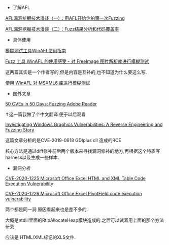 * 了解AFL

[AFL漏洞挖掘技术漫谈（一）：用AFL开始你的第一次Fuzzing](https://www.freebuf.com/articles/system/191543.html)

[AFL漏洞挖掘技术漫谈（二）：Fuzz结果分析和代码覆盖率](https://www.freebuf.com/articles/system/197678.html)



* 具体使用 

[模糊测试工具WinAFL使用指南](https://www.freebuf.com/articles/system/216437.html)

[Fuzz 工具 WinAFL 的使用感受 - 对 FreeImage 图片解析库进行模糊测试](https://bbs.pediy.com/thread-255162.htm)

这两篇其实是一个作者写的,但是内容是互补的,也不知道为什么要这么写.

[使用 WinAFL 对 MSXML6 库进行模糊测试](https://www.anquanke.com/post/id/86905)



* 国外文章

[50 CVEs in 50 Days: Fuzzing Adobe Reader](https://research.checkpoint.com/2018/50-adobe-cves-in-50-days/)

↑这一篇我做了个中文翻译 便于以后观看

[Investigating Windows Graphics Vulnerabilities: A Reverse Engineering and Fuzzing Story](https://www.ixiacom.com/company/blog/investigating-windows-graphics-vulnerabilities-reverse-engineering-and-fuzzing-story)

这篇文章分析的是CVE-2019-0618 GDIplus dll 造成的RCE

核心方法是通过diff修补前后两个版本来寻找漏洞修补的地方,再根据这个特质写harness以及生成一些样本.

* 漏洞分析

[CVE-2020-1225 Microsoft Office Excel HTML and XML Table Code Execution Vulnerability](https://talosintelligence.com/vulnerability_reports/TALOS-2020-1045)

[CVE-2020-1226 Microsoft Office Excel PivotField code execution vulnerability](https://talosintelligence.com/vulnerability_reports/TALOS-2020-1027)

两个都是同一洞 原因看起来也是差不多的.

大概是ntdll!里面的RtlpAllocateHeap模块造成的.之后可以试着用上面的那个方法研究.

应该是 HTML/XML标记的XLS文件.


